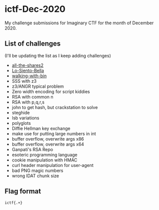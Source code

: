 # ictf-Dec-2020

My challenge submissions for Imaginary CTF for the month of December 2020.


## List of challenges

(I'll be updating the list as I keep adding challenges)

- [all-the-shares2](../main/all-the-shares2/README.md)
- [Lo-Siento-Bella](../main/Lo-Siento-Bella/README.md)
- [walking-with-bin](../main/walking-with-bin/README.md)
- SSS with z3
- z3/ANGR typical problem
- Zero width encoding for script kiddies
- RSA with common n
- RSA with p,q,r,s
- john to get hash, but crackstation to solve
- steghide
- lsb variations
- polyglots
- Diffie Hellman key exchange
- make use for putting large numbers in int
- buffer overflow, overwrite args x86
- buffer overflow, overwrite args x64
- Ganpati's RSA Repo
- esoteric programming language
- cookie manipulation with HMAC
- curl header manipulation for user-agent
- bad PNG magic numbers
- wrong IDAT chunk size

## Flag format

`ictf{.+}`
